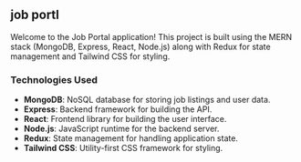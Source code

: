 ## job portl 
Welcome to the Job Portal application! This project is built using the MERN stack (MongoDB, Express, React, Node.js) along with Redux for state management and Tailwind CSS for styling.

### Technologies Used
- **MongoDB**: NoSQL database for storing job listings and user data.
- **Express**: Backend framework for building the API.
- **React**: Frontend library for building the user interface.
- **Node.js**: JavaScript runtime for the backend server.
- **Redux**: State management for handling application state.
- **Tailwind CSS**: Utility-first CSS framework for styling.

